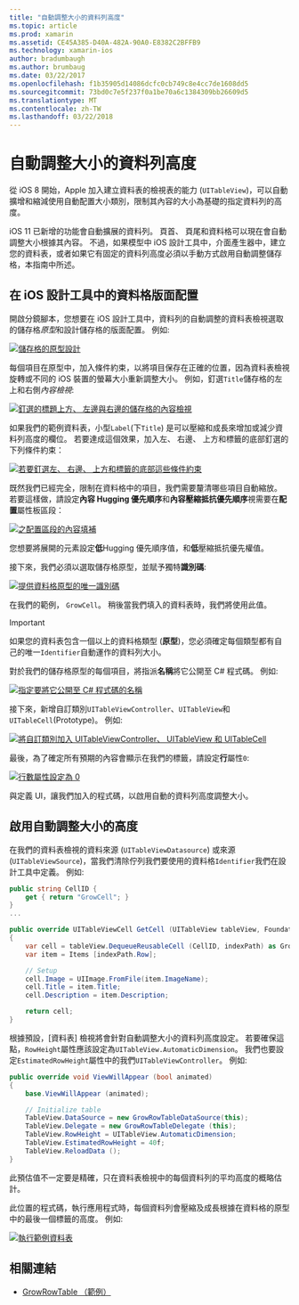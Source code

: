 ```yaml
---
title: "自動調整大小的資料列高度"
ms.topic: article
ms.prod: xamarin
ms.assetid: CE45A385-D40A-482A-90A0-E8382C2BFFB9
ms.technology: xamarin-ios
author: bradumbaugh
ms.author: brumbaug
ms.date: 03/22/2017
ms.openlocfilehash: f1b35905d14086dcfc0cb749c8e4cc7de1608dd5
ms.sourcegitcommit: 73bd0c7e5f237f0a1be70a6c1384309bb26609d5
ms.translationtype: MT
ms.contentlocale: zh-TW
ms.lasthandoff: 03/22/2018
---
```

# <a name="auto-sizing-row-height"></a>自動調整大小的資料列高度

從 iOS 8 開始，Apple 加入建立資料表的檢視表的能力 (`UITableView`)，可以自動擴增和縮減使用自動配置大小類別，限制其內容的大小為基礎的指定資料列的高度。

iOS 11 已新增的功能會自動擴展的資料列。 頁首、 頁尾和資料格可以現在會自動調整大小根據其內容。 不過，如果模型中 iOS 設計工具中，介面產生器中，建立您的資料表，或者如果它有固定的資料列高度必須以手動方式啟用自動調整儲存格，本指南中所述。

## <a name="cell-layout-in-the-ios-designer"></a>在 iOS 設計工具中的資料格版面配置

開啟分鏡腳本，您想要在 iOS 設計工具中，資料列的自動調整的資料表檢視選取的儲存格*原型*和設計儲存格的版面配置。 例如: 

[![](autosizing-row-height-images/table01.png "儲存格的原型設計")](autosizing-row-height-images/table01.png#lightbox)

每個項目在原型中，加入條件約束，以將項目保存在正確的位置，因為資料表檢視旋轉或不同的 iOS 裝置的螢幕大小重新調整大小。 例如，釘選`Title`儲存格的左上和右側*內容檢視*:

[![](autosizing-row-height-images/table02.png "釘選的標題上方、 左邊與右邊的儲存格的內容檢視")](autosizing-row-height-images/table02.png#lightbox)

如果我們的範例資料表，小型`Label`(下`Title`) 是可以壓縮和成長來增加或減少資料列高度的欄位。 若要達成這個效果，加入左、 右邊、 上方和標籤的底部釘選的下列條件約束：

[![](autosizing-row-height-images/table03.png "若要釘選左、 右邊、 上方和標籤的底部這些條件約束")](autosizing-row-height-images/table03.png#lightbox)

既然我們已經完全，限制在資料格中的項目，我們需要釐清哪些項目自動縮放。 若要這樣做，請設定**內容 Hugging 優先順序**和**內容壓縮抵抗優先順序**視需要在**配置**屬性板區段：

[![](autosizing-row-height-images/table03a.png "之配置區段的內容填補")](autosizing-row-height-images/table03a.png#lightbox)

您想要將展開的元素設定**低**Hugging 優先順序值，和**低**壓縮抵抗優先權值。

接下來，我們必須以選取儲存格原型，並賦予獨特**識別碼**:

[![](autosizing-row-height-images/table04.png "提供資料格原型的唯一識別碼")](autosizing-row-height-images/table04.png#lightbox)

在我們的範例， `GrowCell`。 稍後當我們填入的資料表時，我們將使用此值。

> [!IMPORTANT]
> 如果您的資料表包含一個以上的資料格類型 (**原型**)，您必須確定每個類型都有自己的唯一`Identifier`自動運作的資料列大小。

對於我們的儲存格原型的每個項目，將指派**名稱**將它公開至 C# 程式碼。 例如: 

[![](autosizing-row-height-images/table05.png "指定要將它公開至 C# 程式碼的名稱")](autosizing-row-height-images/table05.png#lightbox)

接下來，新增自訂類別`UITableViewController`、`UITableView`和`UITableCell`(Prototype)。 例如:  

[![](autosizing-row-height-images/table06.png "將自訂類別加入 UITableViewController、 UITableView 和 UITableCell")](autosizing-row-height-images/table06.png#lightbox)

最後，為了確定所有預期的內容會顯示在我們的標籤，請設定**行**屬性`0`:

[![](autosizing-row-height-images/table06.png "行數屬性設定為 0")](autosizing-row-height-images/table06a.png#lightbox)

與定義 UI，讓我們加入的程式碼，以啟用自動的資料列高度調整大小。

## <a name="enabling-auto-resizing-height"></a>啟用自動調整大小的高度

在我們的資料表檢視的資料來源 (`UITableViewDatasource`) 或來源 (`UITableViewSource`)，當我們清除佇列我們要使用的資料格`Identifier`我們在設計工具中定義。 例如: 

```csharp
public string CellID {
    get { return "GrowCell"; }
}
...

public override UITableViewCell GetCell (UITableView tableView, Foundation.NSIndexPath indexPath)
{
    var cell = tableView.DequeueReusableCell (CellID, indexPath) as GrowRowTableCell;
    var item = Items [indexPath.Row];

    // Setup
    cell.Image = UIImage.FromFile(item.ImageName);
    cell.Title = item.Title;
    cell.Description = item.Description;

    return cell;
}
```

根據預設，[資料表] 檢視將會針對自動調整大小的資料列高度設定。 若要確保這點，`RowHeight`屬性應該設定為`UITableView.AutomaticDimension`。 我們也要設定`EstimatedRowHeight`屬性中的我們`UITableViewController`。 例如: 

```csharp
public override void ViewWillAppear (bool animated)
{
    base.ViewWillAppear (animated);

    // Initialize table
    TableView.DataSource = new GrowRowTableDataSource(this);
    TableView.Delegate = new GrowRowTableDelegate (this);
    TableView.RowHeight = UITableView.AutomaticDimension;
    TableView.EstimatedRowHeight = 40f;
    TableView.ReloadData ();
}
```

此預估值不一定要是精確，只在資料表檢視中的每個資料列的平均高度的概略估計。

此位置的程式碼，執行應用程式時，每個資料列會壓縮及成長根據在資料格的原型中的最後一個標籤的高度。 例如: 

[![](autosizing-row-height-images/table07.png "執行範例資料表")](autosizing-row-height-images/table07.png#lightbox)


## <a name="related-links"></a>相關連結

- [GrowRowTable （範例）](https://developer.xamarin.com/samples/monotouch/GrowRowTable/)
